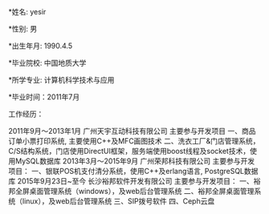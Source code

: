*姓名: yesir

*性别: 男

*出生年月: 1990.4.5

*毕业院校: 中国地质大学

*所学专业: 计算机科学技术与应用

*毕业时间：2011年7月

工作经历：

  2011年9月～2013年1月 广州天宇互动科技有限公司
主要参与开发项目
一、商品订单小票打印系统, 主要使用C++及MFC画图技术
二、洗衣工厂&门店管理系统，C/S结构系统，门店使用DirectUI框架，服务端使用boost线程及socket技术，使用MySQL数据库
2013年3月～2015年9月 广州荣邦科技有限公司
主要参与开发项目：
一、银联POS机支付清分系统，使用C++及erlang语言, PostgreSQL数据库
2015年9月23日~至今 长沙裕邦软件开发有限公司
主要参与开发项目：
一、裕邦全屏桌面管理系统（windows），及web后台管理系统
二、裕邦全屏桌面管理系统（linux），及web后台管理系统
三、SIP拨号软件
四、Ceph云盘
